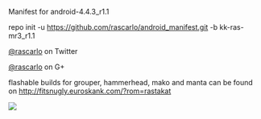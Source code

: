 Manifest for android-4.4.3_r1.1

repo init -u https://github.com/rascarlo/android_manifest.git -b kk-ras-mr3_r1.1

[@rascarlo](https://twitter.com/rascarlo) on Twitter

[@rascarlo](https://plus.google.com/109659243885540447673) on G+

flashable builds for grouper, hammerhead, mako and manta can be found on http://fitsnugly.euroskank.com/?rom=rastakat

<img src="https://raw.github.com/rascarlo/android_manifest/kk-ras-mr3_r1.1/LionOfJudah.png">

